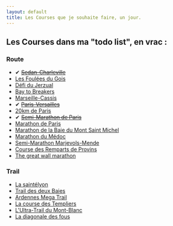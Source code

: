 ```yaml
---
layout: default
title: Les Courses que je souhaite faire, un jour.
---
```


## Les Courses dans ma "todo list", en vrac :

### Route

* ✔ <del>[Sedan-Charleville](#)</del>
* [Les Foulées du Gois](http://www.lesfouleesdugois.com)
* [Défi du Jerzual](http://defidujerzual.fr)
* [Bay to Breakers](http://baytobreakers.com)
* [Marseille-Cassis](http://www.marseille-cassis.com)
* ✔ <del>[Paris-Versailles](http://www.parisversailles.com)</del>
* [20km de Paris](http://www.20kmparis.com)
* ✔ <del>[Semi-Marathon de Paris](http://www.semideparis.com)</del>
* [Marathon de Paris](http://www.parismarathon.com)
* [Marathon de la Baie du Mont Saint Michel](http://www.montsaintmichel-marathon.com/)
* [Marathon du Médoc](http://www.marathondumedoc.com/)
* [Semi-Marathon Marjevols-Mende](http://www.marvejols-mende.org)
* [Course des Remparts de Provins](http://www.coursedesremparts.fr)
* [The great wall marathon](http://great-wall-marathon.com)

### Trail

* [La saintélyon](www.saintelyon.com)
* [Trail des deux Baies](http://www.traild2b.fr)
* [Ardennes Mega Trail](http://www.ardennes-megatrail.com/)
* [La course des Templiers](http://festivaldestempliers.blogspot.fr/)
* [L'Ultra-Trail du Mont-Blanc](http://www.ultratrailmb.com/)
* [La diagonale des fous](http://www.grandraid-reunion.com/)
